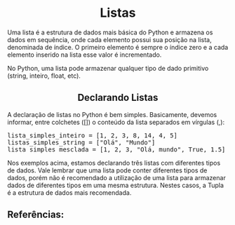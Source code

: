 <h1 align="center">Listas</h1>
<p>Uma lista é a estrutura de dados mais básica do Python e armazena os dados em sequência, onde cada elemento possui sua posição na lista, denominada de índice. O primeiro elemento é sempre o índice zero e a cada elemento inserido na lista esse valor é incrementado.</p>
<p>No Python, uma lista pode armazenar qualquer tipo de dado primitivo (string, inteiro, float, etc).</p>
<h2 align="center">Declarando Listas</h2>
<p>A declaração de listas no Python é bem simples. Basicamente, devemos informar, entre colchetes ([]) o conteúdo da lista separados em vírgulas (,):</p>
<pre>
lista_simples_inteiro = [1, 2, 3, 8, 14, 4, 5]
listas_simples_string = ["Olá", "Mundo"]
lista_simples_mesclada = [1, 2, 3, "Olá, mundo", True, 1.5]
</pre>
<p>Nos exemplos acima, estamos declarando três listas com diferentes tipos de dados. Vale lembrar que uma lista pode conter diferentes tipos de dados, porém não é recomendado a utilização de uma lista para armazenar dados de diferentes tipos em uma mesma estrutura. Nestes casos, a Tupla é a estrutura de dados mais recomendada.</p>
<h2>Referências:</h2>
<p></p>
